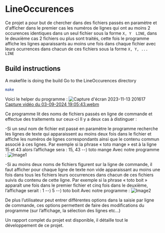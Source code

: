 # LineOccurences
Ce projet a pour but de chercher dans des fichiers passés en paramètre et d'afficher dans le premier cas les numéros de lignes qui ont au moins 2 occurences identiques dans un seul fichier sous la forme ```X, Y  LINE```, 
dans le deuxième cas 2 fichiers ou plus sont traités, cette fois le programme affiche les lignes aparaissants au moins une fois dans chaque fichier avec leurs ocurrences dans chacun de ces fichiers sous la forme ```X, Y, ...  LINE```

## Build instructions
A makefile is doing the build
Go to the LineOccurences directory
```bash
make
```
Voici le helper du programme : 
![Capture d'écran 2023-11-13 201617](https://github.com/gorimaaa/occurences_lignes/assets/136479651/6ed60a90-09a1-4f65-822d-96a2e5f5dd36)
[Capture vidéo du 03-09-2024 19:05:43.webm](https://github.com/user-attachments/assets/a5cc70ed-3f9e-46ba-be44-a5b71e3d6cb7)

Ce programme lit des noms de fichiers passés en ligne de commande et effectue des traitements sur ceux-ci
Il y a deux cas à distinguer :

-Si un seul nom de fichier est passé en paramètre le programme recherche les lignes de texte qui apparaissent au moins deux fois dans le fichier et affiche les numéros de lignes correspondants ainsi que le contenu commun associé à ces lignes. Par exemple si la phrase « toto mange » est à la ligne 15 et 43 alors l’affichage sera : 
15, 43 --⟩ toto mange
Avec notre programme : 
![Image1](https://github.com/gorimaaa/occurences_lignes/assets/136479651/61dcb579-9a1b-4cbf-ac02-388072d16229)



-Si au moins deux noms de fichiers figurent sur la ligne de commande, il faut afficher pour chaque ligne de texte non vide apparaissant au moins une fois dans tous les fichiers leurs occurrences dans chacun de ces fichiers suivis du contenu de cette ligne. Par exemple si la phrase « toto boit » apparaît une fois dans le premier fichier et cinq fois dans le deuxième, l’affichage serait :
1 --⟩ 5 --⟩ toto boit
Avec notre programme : 
![Image2](https://github.com/gorimaaa/occurences_lignes/assets/136479651/249dbd97-4ba1-4a7f-990e-6b43e599a0df)


De plus l’utilisateur peut entrer différentes options dans la saisie par ligne de commande, ces options permettent de faire des modifications du programme (sur l’affichage, la sélection des lignes etc…)

Un rapport complet du projet est disponible, il détaille tout le développement de ce projet.
